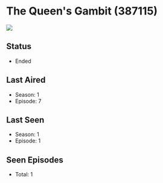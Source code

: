 # The Queen's Gambit (387115)

<img src="https://dg31sz3gwrwan.cloudfront.net/poster/387115/62341664-0-optimized.jpg" />

## Status
* Ended
## Last Aired
* Season: 1
* Episode: 7
## Last Seen
* Season: 1
* Episode: 1
## Seen Episodes
* Total: 1

